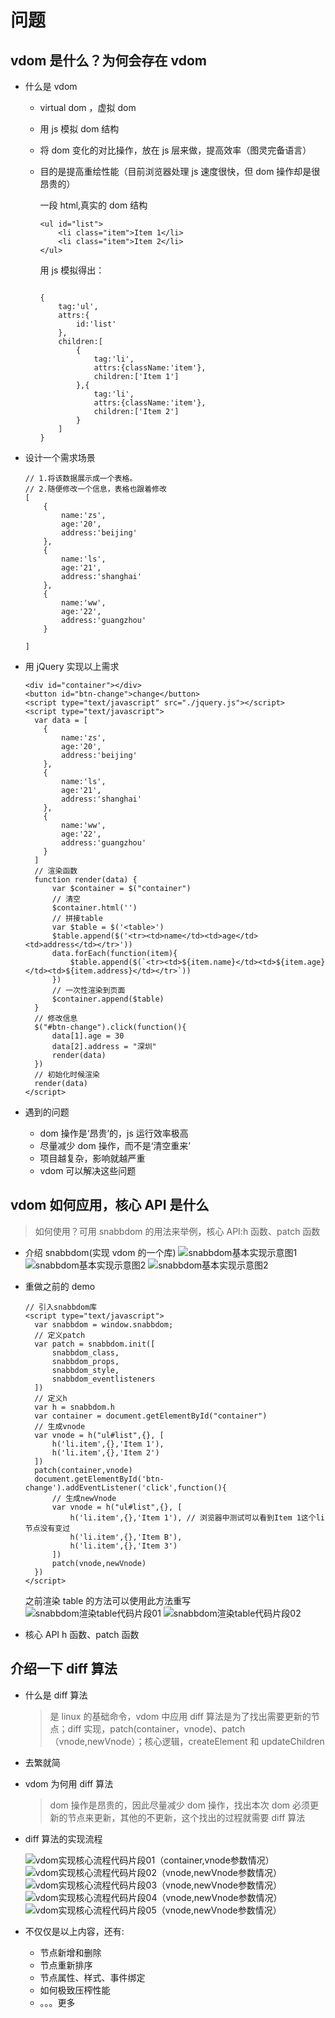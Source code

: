 # 问题

## vdom 是什么？为何会存在 vdom

- 什么是 vdom

  - virtual dom ，虚拟 dom
  - 用 js 模拟 dom 结构
  - 将 dom 变化的对比操作，放在 js 层来做，提高效率（图灵完备语言）
  - 目的是提高重绘性能（目前浏览器处理 js 速度很快，但 dom 操作却是很昂贵的）

    一段 html,真实的 dom 结构

    ```
    <ul id="list">
        <li class="item">Item 1</li>
        <li class="item">Item 2</li>
    </ul>

    ```

    用 js 模拟得出：

    ```

    {
        tag:'ul',
        attrs:{
            id:'list'
        },
        children:[
            {
                tag:'li',
                attrs:{className:'item'},
                children:['Item 1']
            },{
                tag:'li',
                attrs:{className:'item'},
                children:['Item 2']
            }
        ]
    }

    ```

- 设计一个需求场景

  ```
  // 1.将该数据展示成一个表格。
  // 2.随便修改一个信息，表格也跟着修改
  [
      {
          name:'zs',
          age:'20',
          address:'beijing'
      },
      {
          name:'ls',
          age:'21',
          address:'shanghai'
      },
      {
          name:'ww',
          age:'22',
          address:'guangzhou'
      }

  ]
  ```

- 用 jQuery 实现以上需求
  ```
  <div id="container"></div>
  <button id="btn-change">change</button>
  <script type="text/javascript" src="./jquery.js"></script>
  <script type="text/javascript">
    var data = [
      {
          name:'zs',
          age:'20',
          address:'beijing'
      },
      {
          name:'ls',
          age:'21',
          address:'shanghai'
      },
      {
          name:'ww',
          age:'22',
          address:'guangzhou'
      }
    ]
    // 渲染函数
    function render(data) {
        var $container = $("container")
        // 清空
        $container.html('')
        // 拼接table
        var $table = $('<table>')
        $table.append($('<tr><td>name</td><td>age</td><td>address</td></tr>'))
        data.forEach(function(item){
            $table.append($(`<tr><td>${item.name}</td><td>${item.age}</td><td>${item.address}</td></tr>`))
        })
        // 一次性渲染到页面
        $container.append($table)
    }
    // 修改信息
    $("#btn-change").click(function(){
        data[1].age = 30
        data[2].address = "深圳"
        render(data)
    })
    // 初始化时候渲染
    render(data)
  </script>
  ```
- 遇到的问题
  - dom 操作是‘昂贵’的，js 运行效率极高
  - 尽量减少 dom 操作，而不是‘清空重来’
  - 项目越复杂，影响就越严重
  - vdom 可以解决这些问题

## vdom 如何应用，核心 API 是什么

> 如何使用？可用 snabbdom 的用法来举例，核心 API:h 函数、patch 函数

- 介绍 snabbdom(实现 vdom 的一个库)
  ![snabbdom基本实现示意图1](./images/snabbdom01.png)
  ![snabbdom基本实现示意图2](./images/snabbdom02.png)
  ![snabbdom基本实现示意图2](./images/snabbdom03.png)
- 重做之前的 demo

  ```
  // 引入snabbdom库
  <script type="text/javascript">
    var snabbdom = window.snabbdom;
    // 定义patch
    var patch = snabbdom.init([
        snabbdom_class,
        snabbdom_props,
        snabbdom_style,
        snabbdom_eventlisteners
    ])
    // 定义h
    var h = snabbdom.h
    var container = document.getElementById("container")
    // 生成vnode
    var vnode = h("ul#list",{}, [
        h('li.item',{},'Item 1'),
        h('li.item',{},'Item 2')
    ])
    patch(container,vnode)
    document.getElementById('btn-change').addEventListener('click',function(){
        // 生成newVnode
        var vnode = h("ul#list",{}, [
            h('li.item',{},'Item 1'), // 浏览器中测试可以看到Item 1这个li节点没有变过
            h('li.item',{},'Item B'),
            h('li.item',{},'Item 3')
        ])
        patch(vnode,newVnode)
    })
  </script>

  ```

  之前渲染 table 的方法可以使用此方法重写
  ![snabbdom渲染table代码片段01](./images/snabbdom04.png)
  ![snabbdom渲染table代码片段02](./images/snabbdom05.png)

- 核心 API
  h 函数、patch 函数

## 介绍一下 diff 算法

- 什么是 diff 算法
  > 是 linux 的基础命令，vdom 中应用 diff 算法是为了找出需要更新的节点；diff 实现，patch(container，vnode)、patch（vnode,newVnode）；核心逻辑，createElement 和 updateChildren
- 去繁就简
- vdom 为何用 diff 算法
  > dom 操作是昂贵的，因此尽量减少 dom 操作，找出本次 dom 必须更新的节点来更新，其他的不更新，这个找出的过程就需要 diff 算法
- diff 算法的实现流程

  ![vdom实现核心流程代码片段01（container,vnode参数情况）](./images/vnode01.png)
  ![vdom实现核心流程代码片段02（vnode,newVnode参数情况）](./images/vnode02.png)
  ![vdom实现核心流程代码片段03（vnode,newVnode参数情况）](./images/vnode03.png)
  ![vdom实现核心流程代码片段04（vnode,newVnode参数情况）](./images/vnode04.png)
  ![vdom实现核心流程代码片段05（vnode,newVnode参数情况）](./images/vnode05.png)

- 不仅仅是以上内容，还有:
  - 节点新增和删除
  - 节点重新排序
  - 节点属性、样式、事件绑定
  - 如何极致压榨性能
  - 。。。更多
